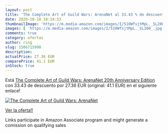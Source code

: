 ```yaml
---
layout: post
title: 'The Complete Art of Guild Wars: ArenaNet al 33.43 % de descuento'
date: 2020-10-18 10:24:53
thumbnailImage: 'https://m.media-amazon.com/images/I/510WfsjtMpL._SL200_.jpg'
images: [ 'https://m.media-amazon.com/images/I/510WfsjtMpL._SL200_.jpg' ]
comments: true
category: ofertas
author: ring
slug: 1506715990
description:
actualPrice: 27.36 EUR
comparePrice: 41.1 EUR
inStock: true
---
```


Está [The Complete Art of Guild Wars: ArenaNet 20th Anniversary Edition](https://www.amazon.es/dp/1506715990/?tag=tolees-21) con 33.43 de descuento por 27.36 EUR (original: 41.1 EUR) en el siguiente enlace!

[![The Complete Art of Guild Wars: ArenaNet](https://m.media-amazon.com/images/I/510WfsjtMpL._SL200_.jpg)](https://www.amazon.es/dp/1506715990/?tag=tolees-21)

[Ver la oferta!!](https://www.amazon.es/dp/1506715990/?tag=tolees-21)

Links participate in Amazon Associate program and might generate a comission on qualifying sales


